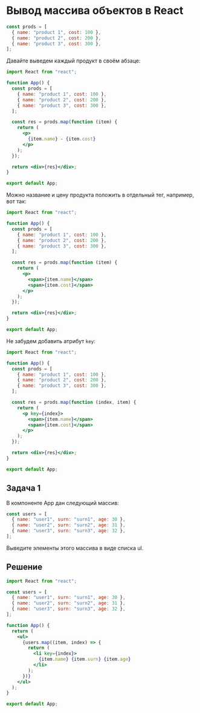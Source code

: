 # Вывод массива объектов в React

```js
const prods = [
  { name: "product 1", cost: 100 },
  { name: "product 2", cost: 200 },
  { name: "product 3", cost: 300 },
];
```

Давайте выведем каждый продукт в своём абзаце:

```jsx
import React from "react";

function App() {
  const prods = [
    { name: "product 1", cost: 100 },
    { name: "product 2", cost: 200 },
    { name: "product 3", cost: 300 },
  ];

  const res = prods.map(function (item) {
    return (
      <p>
        {item.name} - {item.cost}
      </p>
    );
  });

  return <div>{res}</div>;
}

export default App;
```

Можно название и цену продукта положить в отдельный тег, например, вот так:

```jsx
import React from "react";

function App() {
  const prods = [
    { name: "product 1", cost: 100 },
    { name: "product 2", cost: 200 },
    { name: "product 3", cost: 300 },
  ];

  const res = prods.map(function (item) {
    return (
      <p>
        <span>{item.name}</span>
        <span>{item.cost}</span>
      </p>
    );
  });

  return <div>{res}</div>;
}

export default App;
```

Не забудем добавить атрибут `key`:

```jsx
import React from "react";

function App() {
  const prods = [
    { name: "product 1", cost: 100 },
    { name: "product 2", cost: 200 },
    { name: "product 3", cost: 300 },
  ];

  const res = prods.map(function (index, item) {
    return (
      <p key={index}>
        <span>{item.name}</span>
        <span>{item.cost}</span>
      </p>
    );
  });

  return <div>{res}</div>;
}

export default App;
```

## Задача 1

В компоненте App дан следующий массив:

```js
const users = [
  { name: "user1", surn: "surn1", age: 30 },
  { name: "user2", surn: "surn2", age: 31 },
  { name: "user3", surn: "surn3", age: 32 },
];
```

Выведите элементы этого массива в виде списка ul.

## Решение

```jsx
import React from "react";

const users = [
  { name: "user1", surn: "surn1", age: 30 },
  { name: "user2", surn: "surn2", age: 31 },
  { name: "user3", surn: "surn3", age: 32 },
];

function App() {
  return (
    <ul>
      {users.map((item, index) => {
        return (
          <li key={index}>
            {item.name} {item.surn} {item.age}
          </li>
        );
      })}
    </ul>
  );
}

export default App;
```
